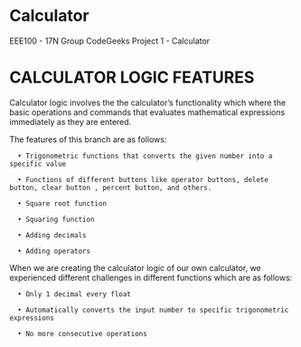 # Calculator
EEE100 - 17N Group CodeGeeks Project 1 - Calculator

# CALCULATOR LOGIC FEATURES
Calculator logic involves the the calculator’s functionality which where the basic operations and commands that evaluates mathematical expressions immediately as they are entered.

The features of this branch are as follows:

      •	Trigonometric functions that converts the given number into a specific value

      •	Functions of different buttons like operator buttons, delete button, clear button , percent button, and others.

      •	Square root function 

      •	Squaring function

      •	Adding decimals

      •	Adding operators

When we are creating the calculator logic of our own calculator, we experienced different challenges in different functions which are as follows:

      •	Only 1 decimal every float

      •	Automatically converts the input number to specific trigonometric expressions

      •	No more consecutive operations
